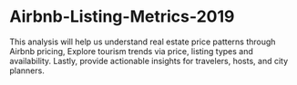 # Airbnb-Listing-Metrics-2019
This analysis will help us understand real estate price patterns through Airbnb pricing, Explore tourism trends via price, listing types and availability. Lastly, provide actionable insights for travelers, hosts, and city planners.
